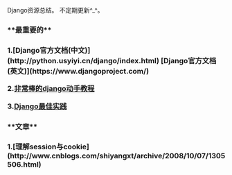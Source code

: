 Django资源总结。
不定期更新^_^。

<h3>**最重要的**<h3>  
1.[Django官方文档(中文)](http://python.usyiyi.cn/django/index.html)  
      [Django官方文档(英文)](https://www.djangoproject.com/)  

2.[非常棒的django动手教程](http://www.tangowithdjango.com/)  

3.[Django最佳实践](https://www.twoscoopspress.com/products/two-scoops-of-django-1-6)  


<h3>**文章**<h3>   
1.[理解session与cookie](http://www.cnblogs.com/shiyangxt/archive/2008/10/07/1305506.html)
